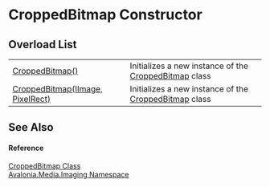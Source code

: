 # CroppedBitmap Constructor


## Overload List
<table>
<tr>
<td><a href="M_Avalonia_Media_Imaging_CroppedBitmap__ctor">CroppedBitmap()</a></td>
<td>Initializes a new instance of the <a href="T_Avalonia_Media_Imaging_CroppedBitmap">CroppedBitmap</a> class</td>
</tr>
<tr>
<td><a href="M_Avalonia_Media_Imaging_CroppedBitmap__ctor_1">CroppedBitmap(IImage, PixelRect)</a></td>
<td>Initializes a new instance of the <a href="T_Avalonia_Media_Imaging_CroppedBitmap">CroppedBitmap</a> class</td>
</tr>
</table>

## See Also


#### Reference
<a href="T_Avalonia_Media_Imaging_CroppedBitmap">CroppedBitmap Class</a>  
<a href="N_Avalonia_Media_Imaging">Avalonia.Media.Imaging Namespace</a>  
